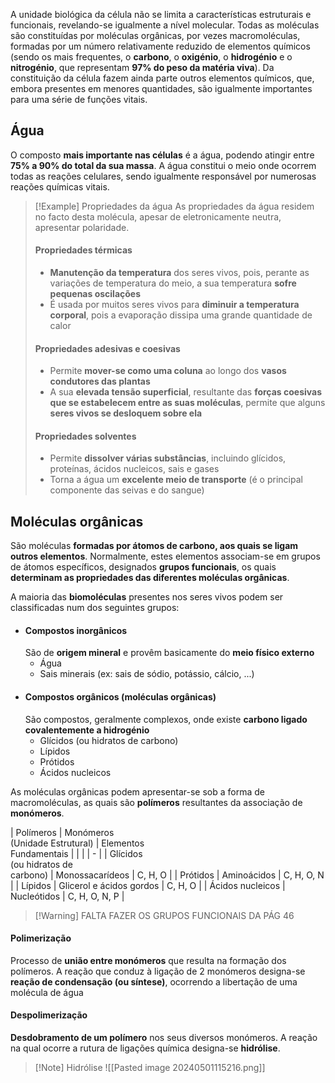 A unidade biológica da célula não se limita a características estruturais e funcionais, revelando-se igualmente a nível molecular.
Todas as moléculas são constituídas por moléculas orgânicas, por vezes macromoléculas, formadas por um número relativamente reduzido de elementos químicos (sendo os mais frequentes, o **carbono**, o **oxigénio**, o **hidrogénio** e o **nitrogénio**, que representam **97% do peso da matéria viva**). Da constituição da célula fazem ainda parte outros elementos químicos, que, embora presentes em menores quantidades, são igualmente importantes para uma série de funções vitais.

## Água
 
O composto **mais importante nas células** é a água, podendo atingir entre **75% a 90% do total da sua massa**.
A água constitui o meio onde ocorrem todas as reações celulares, sendo igualmente responsável por numerosas reações químicas vitais.

>[!Example] Propriedades da água
>As propriedades da água residem no facto desta molécula, apesar de eletronicamente neutra, apresentar polaridade.
>#### Propriedades térmicas
>- **Manutenção da temperatura** dos seres vivos, pois, perante as variações de temperatura do meio, a sua temperatura **sofre pequenas oscilações**
>- É usada por muitos seres vivos para **diminuir a temperatura corporal**, pois a evaporação dissipa uma grande quantidade de calor
>#### Propriedades adesivas e coesivas
>- Permite **mover-se como uma coluna** ao longo dos **vasos condutores das plantas**
>- A sua **elevada tensão superficial**, resultante das **forças coesivas que se estabelecem entre as suas moléculas**, permite que alguns **seres vivos se desloquem sobre ela**
>#### Propriedades solventes
>- Permite **dissolver várias substâncias**, incluindo glícidos, proteínas, ácidos nucleicos, sais e gases
>- Torna a água um **excelente meio de transporte** (é o principal componente das seivas e do sangue)

## Moléculas orgânicas
 
São moléculas **formadas por átomos de carbono, aos quais se ligam outros elementos**. Normalmente, estes elementos associam-se em grupos de átomos específicos, designados **grupos funcionais**, os quais **determinam as propriedades das diferentes moléculas orgânicas**.

A maioria das **biomoléculas** presentes nos seres vivos podem ser classificadas num dos seguintes grupos:
- #### Compostos inorgânicos
  São de **origem mineral** e provêm basicamente do **meio físico externo**
	- Água
	- Sais minerais (ex: sais de sódio, potássio, cálcio, ...)
- #### Compostos orgânicos (moléculas orgânicas)
  São compostos, geralmente complexos, onde existe **carbono ligado covalentemente a hidrogénio**
	- Glícidos (ou hidratos de carbono)
	- Lípidos
	- Prótidos
	- Ácidos nucleicos

As moléculas orgânicas podem apresentar-se sob a forma de macromoléculas, as quais são **polímeros** resultantes da associação de **monómeros**.

| Polímeros                               | Monómeros<br>(Unidade Estrutural) | Elementos<br>Fundamentais |
|               |             |         - |
| Glícidos<br>(ou hidratos de<br>carbono) | Monossacarídeos                   | C, H, O                   |
| Prótidos                                | Aminoácidos                       | C, H, O, N                |
| Lípidos                                 | Glicerol e ácidos gordos          | C, H, O                   |
| Ácidos nucleicos                        | Nucleótidos                       | C, H, O, N, P             |
>[!Warning] FALTA FAZER OS GRUPOS FUNCIONAIS DA PÁG 46
#### Polimerização
Processo de **união entre monómeros** que resulta na formação dos polímeros. A reação que conduz à ligação de 2 monómeros designa-se **reação de condensação (ou síntese)**, ocorrendo a libertação de uma molécula de água
#### Despolimerização
**Desdobramento de um polímero** nos seus diversos monómeros. A reação na qual ocorre a rutura de ligações química designa-se **hidrólise**.
>[!Note] Hidrólise
>![[Pasted image 20240501115216.png]]

